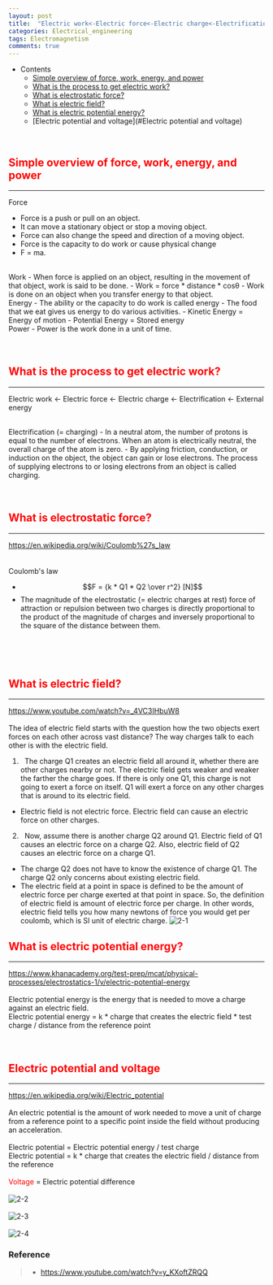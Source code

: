 ```yaml
---
layout: post
title:  "Electric work<-Electric force<-Electric charge<-Electrification<-External energy"
categories: Electrical_engineering
tags: Electromagnetism
comments: true
---
```


- Contents
	- [Simple overview of force, work, energy, and power](#simple-overview-of-force,-work,-energy,-and-power)   
	- [What is the process to get electric work?](#what-is-the-process-to-get-electric-work)
	- [What is electrostatic force?](#what-is-electrostatic-force)  
	- [What is electric field?](#what-is-electric-field)
	- [What is electric potential energy?](#what-is-electric-potential-energy)
	- [Electric potential and voltage](#Electric potential and voltage)
<br/>

## <span style="color:red">Simple overview of force, work, energy, and power</span>		
---  
Force
-	Force is a push or pull on an object.
-	It can move a stationary object or stop a moving object.
-	Force can also change the speed and direction of a moving object.
-	Force is the capacity to do work or cause physical change
-	F = ma.

<br/>
Work
-	When force is applied on an object, resulting in the movement of that object, work is said to be done.
-	Work = force * distance * cosθ
-	Work is done on an object when you transfer energy to that object.

<br/>
Energy
- The ability or the capacity to do work is called energy
  - The food that we eat gives us energy to do various activities.
- Kinetic Energy = Energy of motion
- Potential Energy = Stored energy

<br/>
Power
- Power is the work done in a unit of time.
<br/>
<br/>
<br/>

## <span style="color:red">What is the process to get electric work?</span>
---
Electric work <- Electric force <- Electric charge <- Electrification <- External energy

<br/>
Electrification (= charging)
- In a neutral atom, the number of protons is equal to the number of electrons. When an atom is electrically neutral, the overall charge of the atom is zero.
- By applying friction, conduction, or induction on the object, the object can gain or lose electrons. The process of supplying electrons to or losing electrons from an object is called charging.
<br/>
<br/>
<br/>

## <span style="color:red">What is electrostatic force?</span>
---
https://en.wikipedia.org/wiki/Coulomb%27s_law  
<br/>
<br/>
Coulomb's law
- $$F = {k * Q1 * Q2 \over r^2} [N]$$
- The magnitude of the electrostatic (= electric charges at rest) force of attraction or repulsion between two charges is directly proportional to the product of the magnitude of charges and inversely proportional to the square of the distance between them.
<br/>
<br/>
<br/>

## <span style="color:red">What is electric field?</span>
---
https://www.youtube.com/watch?v=_4VC3IHbuW8
<br/>
<br/>
The idea of electric field starts with the question how the two objects exert forces on each other across vast distance?
The way charges talk to each other is with the electric field.
1. &nbsp; The charge Q1 creates an electric field all around it, whether there are other charges nearby or not. The electric field gets weaker and weaker the farther the charge goes. If there is only one Q1, this charge is not going to exert a force on itself. Q1 will exert a force on any other charges that is around to its electric field.
- 	Electric field is not electric force. Electric field can cause an electric force on other charges.
2.	&nbsp; Now, assume there is another charge Q2 around Q1. Electric field of Q1 causes an electric force on a charge Q2. Also, electric field of Q2 causes an electric force on a charge Q1.
- The charge Q2 does not have to know the existence of charge Q1. The charge Q2 only concerns about existing electric field.
- The electric field at a point in space is defined to be the amount of electric force per charge exerted at that point in space. So, the definition of electric field is amount of electric force per charge. In other words, electric field tells you how many newtons of force you would get per coulomb, which is SI unit of electric charge.
![2-1](https://kohmbae.github.io/assets/img/Electrical_engineering/Electromagnetism/2-1.jpg)  

## <span style="color:red">What is electric potential energy?</span>
---
https://www.khanacademy.org/test-prep/mcat/physical-processes/electrostatics-1/v/electric-potential-energy
<br/>
<br/>
Electric potential energy is the energy that is needed to move a charge against an electric field.
<br/>
Electric potential energy = k * charge that creates the electric field * test charge / distance from the reference point
<br/>
<br/>
<br/>


## <span style="color:red">Electric potential and voltage</span>
---
https://en.wikipedia.org/wiki/Electric_potential
<br/>
<br/>
An electric potential is the amount of work needed to move a unit of charge from a reference point to a specific point inside the field without producing an acceleration.
<br/>
<br/>
Electric potential = Electric potential energy / test charge
<br/>
Electric potential = k * charge that creates the electric field / distance from the reference
<br/>
<br/>
<span style="color:red">Voltage</span> = Electric potential difference
<br/>
<br/>
![2-2](https://kohmbae.github.io/assets/img/Electrical_engineering/Electromagnetism/2-2.jpg)
<br/>
<br/>
![2-3](https://kohmbae.github.io/assets/img/Electrical_engineering/Electromagnetism/2-3.jpg)
<br/>
<br/>
![2-4](https://kohmbae.github.io/assets/img/Electrical_engineering/Electromagnetism/2-4.jpg)

### Reference  
> - https://www.youtube.com/watch?v=y_KXoftZRQQ
